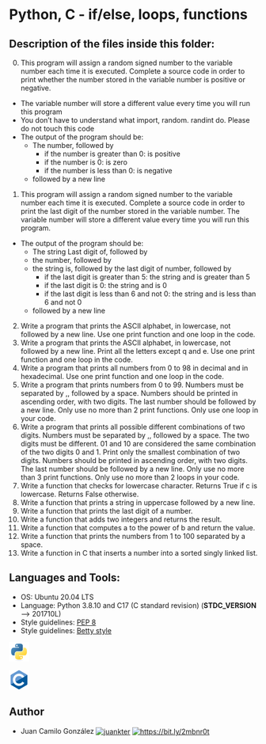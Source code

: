 # Python, C - if/else, loops, functions

## Description of the files inside this folder:


0. This program will assign a random signed number to the variable number each time it is executed. Complete a source code in order to print whether the number stored in the variable number is positive or negative.
- The variable number will store a different value every time you will run this program
- You don’t have to understand what import, random. randint do. Please do not touch this code
- The output of the program should be: 
	- The number, followed by
		- if the number is greater than 0: is positive
		- if the number is 0: is zero
		- if the number is less than 0: is negative
	- followed by a new line

1. This program will assign a random signed number to the variable number each time it is executed. Complete a source code in order to print the last digit of the number stored in the variable number. The variable number will store a different value every time you will run this program.
- The output of the program should be:
	- The string Last digit of, followed by
	- the number, followed by
	- the string is, followed by the last digit of number, followed by
		- if the last digit is greater than 5: the string and is greater than 5
		- if the last digit is 0: the string and is 0
		- if the last digit is less than 6 and not 0: the string and is less than 6 and not 0
	- followed by a new line

2. Write a program that prints the ASCII alphabet, in lowercase, not followed by a new line. Use one print function and one loop in the code.
3. Write a program that prints the ASCII alphabet, in lowercase, not followed by a new line. Print all the letters except q and e. Use one print function and one loop in the code.
4. Write a program that prints all numbers from 0 to 98 in decimal and in hexadecimal. Use one print function and one loop in the code.
5. Write a program that prints numbers from 0 to 99. Numbers must be separated by ,, followed by a space. 
Numbers should be printed in ascending order, with two digits. The last number should be followed by a new line. Only use no more than 2 print functions. Only use one loop in your code.
6. Write a program that prints all possible different combinations of two digits. Numbers must be separated by ,, followed by a space. The two digits must be different. 01 and 10 are considered the same combination of the two digits 0 and 1. Print only the smallest combination of two digits. Numbers should be printed in ascending order, with two digits. The last number should be followed by a new line. Only use no more than 3 print functions. Only use no more than 2 loops in your code. 
7. Write a function that checks for lowercase character. Returns True if c is lowercase. Returns False otherwise.
8. Write a function that prints a string in uppercase followed by a new line. 
9. Write a function that prints the last digit of a number.
10. Write a function that adds two integers and returns the result.
11. Write a function that computes a to the power of b and return the value.
12. Write a function that prints the numbers from 1 to 100 separated by a space.
13. Write a function in C that inserts a number into a sorted singly linked list.

## Languages and Tools:

- OS: Ubuntu 20.04 LTS
- Language: Python 3.8.10 and C17 (C standard revision) (__STDC_VERSION__ --> 201710L)
- Style guidelines: [PEP 8](https://www.python.org/dev/peps/pep-0008/)
- Style guidelines: [Betty style](https://github.com/holbertonschool/Betty/wiki)

<p align="left"> <a href="https://www.python.org" target="_blank" rel="noreferrer"> <img src="https://raw.githubusercontent.com/devicons/devicon/master/icons/python/python-original.svg" alt="python" width="40" height="40"/> </a> </p>
<p align="left"> <a href="https://www.cprogramming.com/" target="_blank"> <img src="https://raw.githubusercontent.com/devicons/devicon/master/icons/c/c-original.svg" alt="c" width="40" height="40"/> </a> </p>


## Author

- Juan Camilo González <a href="https://twitter.com/juankter" target="blank"><img align="center" src="https://raw.githubusercontent.com/rahuldkjain/github-profile-readme-generator/master/src/images/icons/Social/twitter.svg" alt="juankter" height="30" width="40" /></a>
<a href="https://bit.ly/2MBNR0t" target="blank"><img align="center" src="https://raw.githubusercontent.com/rahuldkjain/github-profile-readme-generator/master/src/images/icons/Social/linked-in-alt.svg" alt="https://bit.ly/2mbnr0t" height="30" width="40" /></a>
